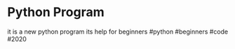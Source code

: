 # Python Program


it is a new python program
its help for beginners
#python
#beginners
#code
#2020

